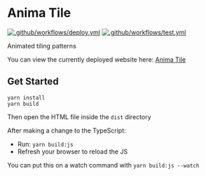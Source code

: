 # Anima Tile

[![.github/workflows/deploy.yml](https://github.com/fildon/anima-tile/actions/workflows/deploy.yml/badge.svg)](https://github.com/fildon/anima-tile/actions/workflows/deploy.yml)
[![.github/workflows/test.yml](https://github.com/fildon/anima-tile/actions/workflows/test.yml/badge.svg)](https://github.com/fildon/anima-tile/actions/workflows/test.yml)

Animated tiling patterns

You can view the currently deployed website here: [Anima Tile](https://fildon.me/anima-tile/)

## Get Started

```shell
yarn install
yarn build
```
Then open the HTML file inside the `dist` directory

After making a change to the TypeScript:
- Run: `yarn build:js` 
- Refresh your browser to reload the JS

You can put this on a watch command with `yarn build:js --watch`
